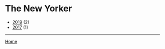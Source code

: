 # The New Yorker

  * [2019](./the-new-yorker-2019.md) (2)
  * [2017](./the-new-yorker-2017.md) (1)

----

[Home](../index.md)
